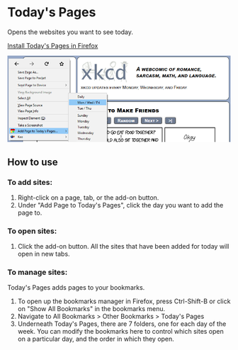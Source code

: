 # Today's Pages

Opens the websites you want to see today.

[Install Today's Pages in Firefox](https://addons.mozilla.org/en-US/firefox/addon/todays-pages/)

![Screenshot showing the context menu, adding xkcd.com to Monday, Wednesday, and Friday](screenshots/xkcd-mwf.png)

## How to use

### To add sites:
1. Right-click on a page, tab, or the add-on button.
1. Under "Add Page to Today's Pages", click the day you want to add the page to.

### To open sites:
1. Click the add-on button. All the sites that have been added for today will open in new tabs.

### To manage sites:

Today's Pages adds pages to your bookmarks.
1. To open up the bookmarks manager in Firefox, press Ctrl-Shift-B or click on "Show All Bookmarks" in the bookmarks menu.
1. Navigate to All Bookmarks > Other Bookmarks > Today's Pages
1. Underneath Today's Pages, there are 7 folders, one for each day of the week. You can modify the bookmarks here to control which sites open on a particular day, and the order in which they open.
